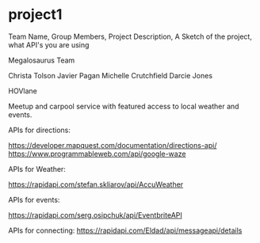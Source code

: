# project1

Team Name, Group Members, Project Description,  A Sketch of the project, what API's you are using


Megalosaurus Team

Christa Tolson
Javier Pagan
Michelle Crutchfield 
Darcie Jones


HOVlane 

Meetup and carpool service with featured access to local weather and events.

APIs for directions: 

https://developer.mapquest.com/documentation/directions-api/
https://www.programmableweb.com/api/google-waze


APIs for Weather: 

https://rapidapi.com/stefan.skliarov/api/AccuWeather

APIs for events:

https://rapidapi.com/serg.osipchuk/api/EventbriteAPI


APIs for connecting:
https://rapidapi.com/Eldad/api/messageapi/details
